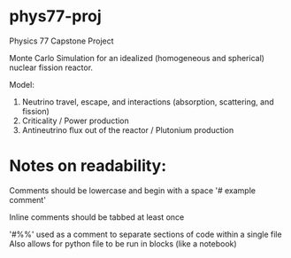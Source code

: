 # phys77-proj
Physics 77 Capstone Project

Monte Carlo Simulation for an idealized (homogeneous and spherical) nuclear fission reactor.

Model:

1. Neutrino travel, escape, and interactions (absorption, scattering, and fission)
2. Criticality / Power production
3. Antineutrino flux out of the reactor / Plutonium production

# Notes on readability:

Comments should be lowercase and begin with a space
    '# example comment'

Inline comments should be tabbed at least once

'#%%' used as a comment to separate sections of code within a single file
    Also allows for python file to be run in blocks (like a notebook)

